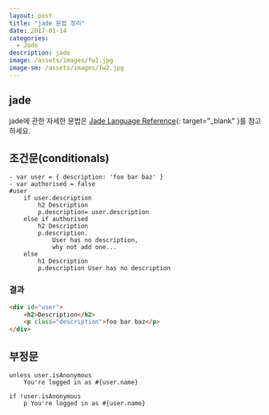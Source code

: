 ```yaml
---
layout: post
title: "jade 문법 정리"
date: 2017-01-14
categories:
  - Jade
description: jade
image: /assets/images/fw1.jpg
image-sm: /assets/images/fw2.jpg
---
```


## jade
jade에 관한 자세한 문법은 [Jade Language Reference](http://jadelang.net/reference/){: target="_blank" }를 참고하세요.

## 조건문(conditionals)

```jade
- var user = { description: 'foo bar baz' }
- var authorised = false
#user
	if user.description
		h2 Description
		p.description= user.description
	else if authorised
		h2 Description
		p.description.
			User has no description,
			why not add one...
	else
		h1 Description
		p.description User has no description
```

### 결과

```html
<div id="user">
	<h2>Description</h2>
	<p class="description">foo bar baz</p>
</div>
```

## 부정문

```Jade
unless user.isAnonymous
	You're logged in as #{user.name}
```

```Jade
if !user.isAnonymous
	p You're logged in as #{user.name}
```

